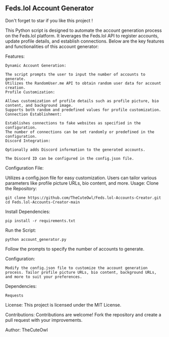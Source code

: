 
## Feds.lol Account Generator

Don't forget to star if you like this project !

This Python script is designed to automate the account generation process on the Feds.lol platform. It leverages the Feds.lol API to register accounts, update profile details, and establish connections. Below are the key features and functionalities of this account generator:

Features:

```
Dynamic Account Generation:

The script prompts the user to input the number of accounts to generate.
Utilizes the RandomUser.me API to obtain random user data for account creation.
Profile Customization:

Allows customization of profile details such as profile picture, bio content, and background image.
Supports both random and predefined values for profile customization.
Connection Establishment:

Establishes connections to fake websites as specified in the configuration.
The number of connections can be set randomly or predefined in the configuration.
Discord Integration:

Optionally adds Discord information to the generated accounts.

The Discord ID can be configured in the config.json file.

```

Configuration File:

Utilizes a config.json file for easy customization.
Users can tailor various parameters like profile picture URLs, bio content, and more.
Usage:
Clone the Repository:

```
git clone https://github.com/TheCuteOwl/Feds.lol-Accounts-Creator.git
cd Feds.lol-Accounts-Creator-main
```
Install Dependencies:

```
pip install -r requirements.txt
```
Run the Script:

```
python account_generator.py
```
Follow the prompts to specify the number of accounts to generate.

Configuration:

```
Modify the config.json file to customize the account generation process. Tailor profile picture URLs, bio content, background URLs, and more to suit your preferences.
```

Dependencies:
```
Requests
```
License:
This project is licensed under the MIT License.

Contributions:
Contributions are welcome! Fork the repository and create a pull request with your improvements.

Author:
TheCuteOwl
